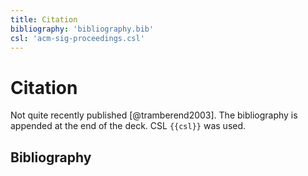 ```yaml
---
title: Citation
bibliography: 'bibliography.bib'
csl: 'acm-sig-proceedings.csl'
---
```


# Citation

Not quite recently published [@tramberend2003]. The bibliography is appended at the end of the deck. CSL `{{csl}}` was used.

## Bibliography
